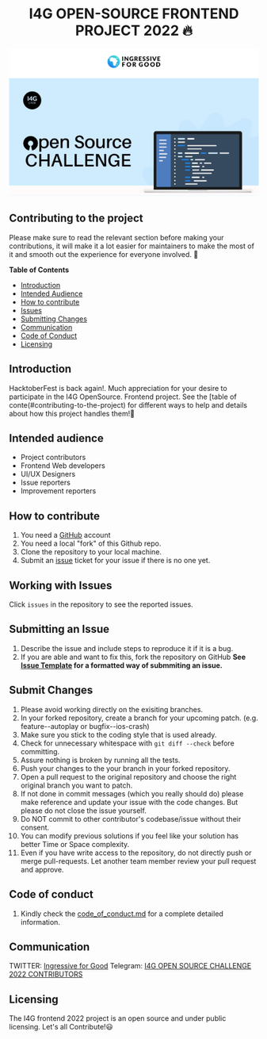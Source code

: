 <h1 align="center">I4G OPEN-SOURCE FRONTEND PROJECT 2022 🔥</h1>

<img src="./images/I4G-OPENSOURCE-IMAGE.jpg">

## Contributing to the project

Please make sure to read the relevant section before making your contributions, it will make it a lot easier for maintainers to make the most of it and smooth out the experience for everyone involved. 🚀

**Table of Contents**

- [Introduction](#introduction)
- [Intended Audience](#intended-audience)
- [How to contribute](#how-to-contribute)
- [Issues](#working-with-issues)
- [Submitting Changes](#submit-changes)
- [Communication](#communication)
- [Code of Conduct](#code-of-conduct)
- [Licensing](#licensing)

## Introduction

HacktoberFest is back again!. Much appreciation for your desire to participate in the I4G OpenSource. Frontend project. See the [table of conte(#contributing-to-the-project) for different ways to help and details about how this project handles them!📝

## Intended audience
- Project contributors
- Frontend Web developers
- UI/UX Designers
- Issue reporters
- Improvement reporters

## How to contribute

1. You need a [GitHub](https://www.github.com) account
1. You need a local "fork" of this Github repo.
1. Clone the repository to your local machine.
1. Submit an [issue](https://github.com/Ingressive-for-Good/I4G-OPENSOURCE-FRONTEND-PROJECT-2022/issues) ticket for your issue if there is no one yet.

## Working with Issues

Click `issues` in the repository to see the reported issues.

## Submitting an Issue

1. Describe the issue and include steps to reproduce it if it is a bug.
1. If you are able and want to fix this, fork the repository on GitHub
**See [Issue Template](./issue_template.md) for a formatted way of submmiting an issue.**

## Submit Changes

1. Please avoid working directly on the exisiting branches.
1. In your forked repository, create a branch for your upcoming patch. (e.g. feature--autoplay or bugfix--ios-crash)
1. Make sure you stick to the coding style that is used already.
1. Check for unnecessary whitespace with `git diff --check` before committing.
1. Assure nothing is broken by running all the tests.
1. Push your changes to the your branch in your forked repository.
1. Open a pull request to the original repository and choose the right original branch you want to patch. 
1. If not done in commit messages (which you really should do) please make reference and update your issue with the code changes. But please do not close the issue yourself.
1. Do NOT commit to other contributor's codebase/issue without their consent.
1. You can modify previous solutions if you feel like your solution has better Time or Space complexity.
1. Even if you have write access to the repository, do not directly push or merge pull-requests. Let another team member review your pull request and approve.


## Code of conduct

1. Kindly check the [code_of_conduct.md](./code_of_conduct.md) for a complete detailed information.

## Communication

TWITTER: [Ingressive for Good](https://twitter.com/Ingressive4Good)
Telegram: [I4G OPEN SOURCE CHALLENGE 2022 CONTRIBUTORS](https://t.me/+pL8u3OvU-ss3MTk0)

## Licensing
The I4G frontend 2022 project is an open source and under public licensing. Let's all Contribute!😃